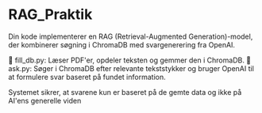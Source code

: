 # RAG_Praktik
Din kode implementerer en RAG (Retrieval-Augmented Generation)-model, der kombinerer søgning i ChromaDB med svargenerering fra OpenAI.

🔹 fill_db.py: Læser PDF'er, opdeler teksten og gemmer den i ChromaDB.
🔹 ask.py: Søger i ChromaDB efter relevante tekststykker og bruger OpenAI til at formulere svar baseret på fundet information.

Systemet sikrer, at svarene kun er baseret på de gemte data og ikke på AI'ens generelle viden
